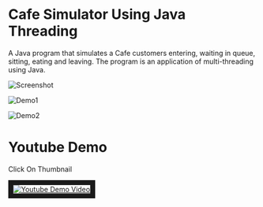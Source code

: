# Cafe Simulator Using Java Threading
A Java program that simulates a Cafe customers entering, waiting in queue, sitting, eating and leaving. The program is an application of multi-threading using Java.

![Screenshot](https://user-images.githubusercontent.com/16992394/33672555-299a6596-dab3-11e7-9d2f-2761f12c295d.gif)

![Demo1](https://user-images.githubusercontent.com/16992394/33673278-068bbdaa-dab5-11e7-8bb1-c05ea962d7b3.gif)

![Demo2](https://user-images.githubusercontent.com/16992394/33673539-b02f4818-dab5-11e7-8ceb-03a4b9dd5216.gif)


# Youtube Demo
Click On Thumbnail

<a href="http://www.youtube.com/watch?feature=player_embedded&v=xz-WpqvSx0w
" target="_blank"><img src="http://img.youtube.com/vi/xz-WpqvSx0w/0.jpg" 
alt="Youtube Demo Video" border="10" /></a>
